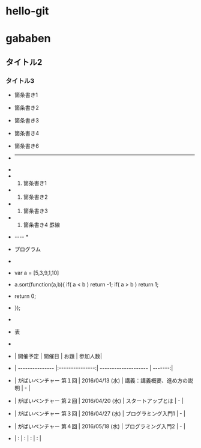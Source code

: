 # hello-git
# gababen
## タイトル2 
### タイトル3
* 箇条書き1
* 箇条書き2 
* 箇条書き3 
* 箇条書き4 
* 箇条書き6

* ----
* 
* 1. 箇条書き1 
* 1. 箇条書き2 
* 1. 箇条書き3
* 1. 箇条書き4 
 罫線
* ---- * 
* プログラム
* ``` 
* var a = [5,3,9,1,10]
* a.sort(function(a,b){
        if( a < b ) return -1;
        if( a > b ) return 1;
* return 0; 
* });
* ``` 
 * 表
* 
* | 開催予定        | 開催日          | お題                 | 参加人数|
* | --------------- |:---------------:| -------------------- | -------:|
* | がばいベンチャー 第１回 | 2016/04/13 (水) | 講義：講義概要、進め方の説明 | - | 
* | がばいベンチャー 第２回 | 2016/04/20 (水) | スタートアップとは | - |
* | がばいベンチャー 第３回 | 2016/04/27 (水) | プログラミング入門1 | - |
* | がばいベンチャー 第４回 | 2016/05/18 (水) | プログラミング入門2 | - | 
* | : | :            | :     | :       |
